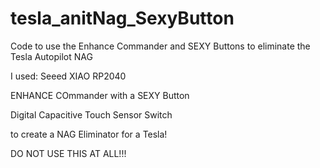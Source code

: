# tesla_anitNag_SexyButton
Code to use the Enhance Commander and SEXY Buttons to eliminate the Tesla Autopilot NAG

I used:
Seeed XIAO RP2040

ENHANCE COmmander with a SEXY Button

Digital Capacitive Touch Sensor Switch

to create a NAG Eliminator for a Tesla!

DO NOT USE THIS AT ALL!!! 
